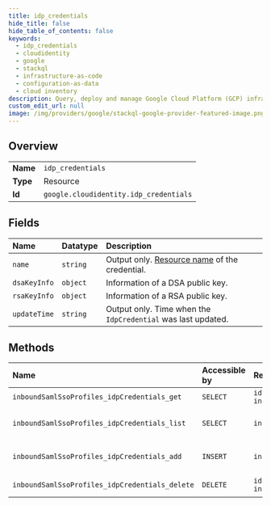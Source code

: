 ```yaml
---
title: idp_credentials
hide_title: false
hide_table_of_contents: false
keywords:
  - idp_credentials
  - cloudidentity
  - google    
  - stackql
  - infrastructure-as-code
  - configuration-as-data
  - cloud inventory
description: Query, deploy and manage Google Cloud Platform (GCP) infrastructure and resources using SQL
custom_edit_url: null
image: /img/providers/google/stackql-google-provider-featured-image.png
---
```

  
    

## Overview
<table><tbody>
<tr><td><b>Name</b></td><td><code>idp_credentials</code></td></tr>
<tr><td><b>Type</b></td><td>Resource</td></tr>
<tr><td><b>Id</b></td><td><code>google.cloudidentity.idp_credentials</code></td></tr>
</tbody></table>

## Fields
| Name | Datatype | Description |
|:-----|:---------|:------------|
| `name` | `string` | Output only. [Resource name](https://cloud.google.com/apis/design/resource_names) of the credential. |
| `dsaKeyInfo` | `object` | Information of a DSA public key. |
| `rsaKeyInfo` | `object` | Information of a RSA public key. |
| `updateTime` | `string` | Output only. Time when the `IdpCredential` was last updated. |
## Methods
| Name | Accessible by | Required Params | Description |
|:-----|:--------------|:----------------|:------------|
| `inboundSamlSsoProfiles_idpCredentials_get` | `SELECT` | `idpCredentialsId, inboundSamlSsoProfilesId` | Gets an IdpCredential. |
| `inboundSamlSsoProfiles_idpCredentials_list` | `SELECT` | `inboundSamlSsoProfilesId` | Returns a list of IdpCredentials in an InboundSamlSsoProfile. |
| `inboundSamlSsoProfiles_idpCredentials_add` | `INSERT` | `inboundSamlSsoProfilesId` | Adds an IdpCredential. Up to 2 credentials are allowed. |
| `inboundSamlSsoProfiles_idpCredentials_delete` | `DELETE` | `idpCredentialsId, inboundSamlSsoProfilesId` | Deletes an IdpCredential. |
